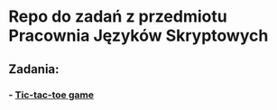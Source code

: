 # Repo do zadań z przedmiotu Pracownia Języków Skryptowych

## Zadania: 
### - [Tic-tac-toe game](tic-tac-toe)